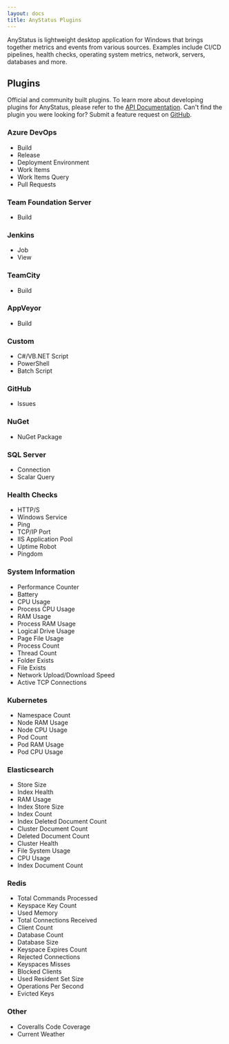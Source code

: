```yaml
---
layout: docs
title: AnyStatus Plugins
---
```


AnyStatus is lightweight desktop application for Windows that brings together metrics and events from various sources.
Examples include CI/CD pipelines, health checks, operating system metrics, network, servers, databases and more.

## Plugins

Official and community built plugins. To learn more about developing plugins for AnyStatus, please refer to the [API Documentation](/docs/api). Can't find the plugin you were looking for? Submit a feature request on [GitHub](https://github.com/AnyStatus/Support/issues).

### Azure DevOps

- Build
- Release
- Deployment Environment
- Work Items
- Work Items Query
- Pull Requests

### Team Foundation Server

- Build

### Jenkins

- Job
- View

### TeamCity

- Build

### AppVeyor

- Build

### Custom

- C#/VB.NET Script
- PowerShell
- Batch Script

### GitHub

- Issues

### NuGet

- NuGet Package

### SQL Server

- Connection
- Scalar Query

### Health Checks

- HTTP/S
- Windows Service
- Ping
- TCP/IP Port
- IIS Application Pool
- Uptime Robot
- Pingdom

### System Information

- Performance Counter
- Battery
- CPU Usage
- Process CPU Usage
- RAM Usage
- Process RAM Usage
- Logical Drive Usage
- Page File Usage
- Process Count
- Thread Count
- Folder Exists
- File Exists
- Network Upload/Download Speed
- Active TCP Connections

### Kubernetes

- Namespace Count
- Node RAM Usage
- Node CPU Usage
- Pod Count
- Pod RAM Usage
- Pod CPU Usage

### Elasticsearch

- Store Size
- Index Health
- RAM Usage
- Index Store Size
- Index Count
- Index Deleted Document Count
- Cluster Document Count
- Deleted Document Count
- Cluster Health
- File System Usage
- CPU Usage
- Index Document Count

### Redis

- Total Commands Processed
- Keyspace Key Count
- Used Memory
- Total Connections Received
- Client Count
- Database Count
- Database Size
- Keyspace Expires Count
- Rejected Connections
- Keyspaces Misses
- Blocked Clients
- Used Resident Set Size
- Operations Per Second
- Evicted Keys

### Other

- Coveralls Code Coverage
- Current Weather

